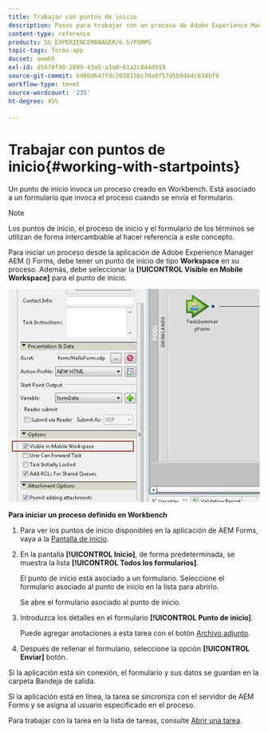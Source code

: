 ```yaml
---
title: Trabajar con puntos de inicio
description: Pasos para trabajar con un proceso de Adobe Experience Manager Forms desde su dispositivo móvil definido en Workbench.
content-type: reference
products: SG_EXPERIENCEMANAGER/6.5/FORMS
topic-tags: forms-app
docset: aem65
exl-id: d5970f90-2899-43a5-a3a0-61a2c844d919
source-git-commit: bd86d647fdc203015bc70a0f57d5b94b4c634bf9
workflow-type: tm+mt
source-wordcount: '235'
ht-degree: 45%

---
```


# Trabajar con puntos de inicio{#working-with-startpoints}

Un punto de inicio invoca un proceso creado en Workbench. Está asociado a un formulario que invoca el proceso cuando se envía el formulario.

>[!NOTE]
>
>Los puntos de inicio, el proceso de inicio y el formulario de los términos se utilizan de forma intercambiable al hacer referencia a este concepto.

Para iniciar un proceso desde la aplicación de Adobe Experience Manager AEM () Forms, debe tener un punto de inicio de tipo **Workspace** en su proceso. Además, debe seleccionar la **[!UICONTROL Visible en Mobile Workspace]** para el punto de inicio.

![mws_startpoint_select_option](assets/mws_startpoint_select_option.png)

**Para iniciar un proceso definido en Workbench**

1. Para ver los puntos de inicio disponibles en la aplicación de AEM Forms, vaya a la [Pantalla de inicio](../../forms/using/home-screen.md).
1. En la pantalla **[!UICONTROL Inicio]**, de forma predeterminada, se muestra la lista **[!UICONTROL Todos los formularios]**.

   El punto de inicio está asociado a un formulario. Seleccione el formulario asociado al punto de inicio en la lista para abrirlo.

   Se abre el formulario asociado al punto de inicio.

1. Introduzca los detalles en el formulario **[!UICONTROL Punto de inicio]**.

   Puede agregar anotaciones a esta tarea con el botón [Archivo adjunto](../../forms/using/add-attachments.md).

1. Después de rellenar el formulario, seleccione la opción **[!UICONTROL Enviar]** botón.

Si la aplicación está sin conexión, el formulario y sus datos se guardan en la carpeta Bandeja de salida.

Si la aplicación está en línea, la tarea se sincroniza con el servidor de AEM Forms y se asigna al usuario especificado en el proceso.

Para trabajar con la tarea en la lista de tareas, consulte [Abrir una tarea](/help/forms/using/open-task.md).
